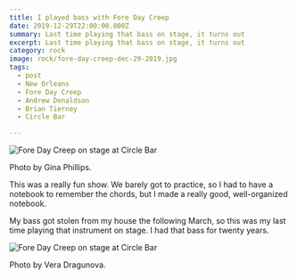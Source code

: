 ```yaml
---
title: I played bass with Fore Day Creep
date: 2019-12-29T22:00:00.000Z
summary: Last time playing that bass on stage, it turns out
excerpt: Last time playing that bass on stage, it turns out
category: rock
image: rock/fore-day-creep-dec-29-2019.jpg
tags:
  - post 
  - New Orleans
  - Fore Day Creep
  - Andrew Donaldson
  - Brian Tierney
  - Circle Bar

---
```


![Fore Day Creep on stage at Circle Bar](/static/img/rock/fore-day-creep-dec-29-2019.jpg "Fore Day Creep on stage at Circle Bar")
<figcaption>Photo by Gina Phillips.</figcaption>

This was a really fun show. We barely got to practice, so I had to have a notebook to remember the chords, but I made a really good, well-organized notebook. 

My bass got stolen from my house the following March, so this was my last time playing that instrument on stage. I had that bass for twenty years.

![Fore Day Creep on stage at Circle Bar](/static/img/rock/fore-day-creep-by-vera-dragunova.jpg "Fore Day Creep on stage at Circle Bar")
<figcaption>Photo by Vera Dragunova.</figcaption>